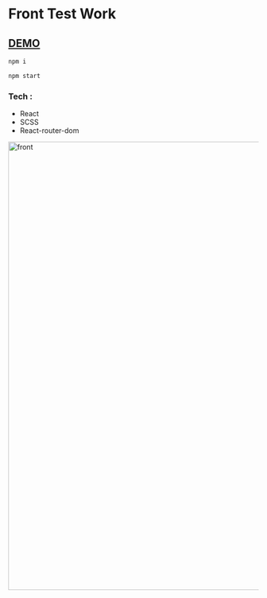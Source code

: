 # Front Test Work
## [DEMO](https://annqk.github.io/beer-app/)
``` bash
npm i
```
``` bash 
npm start
```
### Tech :
- React
- SCSS
- React-router-dom
<img width="901" alt="front" src="https://user-images.githubusercontent.com/89069692/180513367-b07682d4-ae66-4de7-a51f-5d10176b46be.png">
